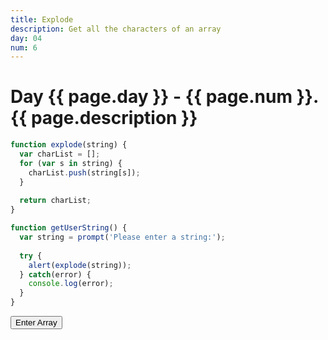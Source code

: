 ```yaml
---
title: Explode
description: Get all the characters of an array
day: 04
num: 6
---
```


# Day {{ page.day }} - {{ page.num }}. {{ page.description }}

<script src="/cse/day04/explode.js"></script>

```javascript
function explode(string) {
  var charList = [];
  for (var s in string) {
    charList.push(string[s]);
  }
  
  return charList;
}

function getUserString() {
  var string = prompt('Please enter a string:');
  
  try {
    alert(explode(string));
  } catch(error) {
    console.log(error);
  }
}
```


<button type="button" onclick="getUserString()">Enter Array</button>
